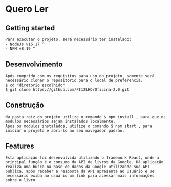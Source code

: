 # Quero Ler

## Getting started

    Para executar o projeto, será necessário ter instalado:
    - NodeJs v16.17 ^
    - NPM v8.19 ^

## Desenvolvimento

    Após cumprido com os requisitos para uso do projeto, somente será necessário clonar o repositorio para o local de preferencia.
    $ cd "diretorio escolhido"
    $ git clone https://github.com/FI12LHO/Oficina-2.0.git

## Construção

    Na pasta raiz do projeto utilize o comando $ npm install , para que os modulos necessários sejam instalados localmente.
    Após os modulos instalados, utilize o comando $ npm start , para iniciar o projeto e abri-lo no seu navegador padrão.

## Features

    Esta aplicação foi desenvolvida utilizado o framework React, onde a principal função é o consumo da API de livros da Google. Há aplicação realiza uma busca na base de dados da Google utilizando sua API publica, após receber a resposta da API apresenta ao usuário e se necessário exiba ao usuário um link para acessar mais informações sobre o livro.
